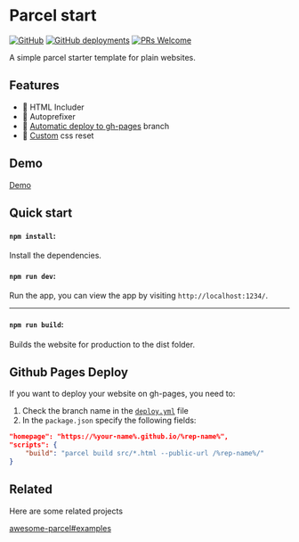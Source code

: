 # Parcel start

[![GitHub](https://img.shields.io/github/license/yesnoruly/parcel-start)](https://github.com/yesnoruly/parcel-start/blob/master/LICENSE)
[![GitHub deployments](https://img.shields.io/github/deployments/yesnoruly/parcel-start/github-pages?label=Deploy)](https://github.com/yesnoruly/parcel-start/actions)
[![PRs Welcome](https://img.shields.io/badge/PRs-welcome-brightgreen.svg?style=flat)](https://github.com/yesnoruly/parcel-start/pulls)


A simple parcel starter template for plain websites.

## Features

- 📝 HTML Includer
- 🔢 Autoprefixer
- 🎡 [Automatic deploy to gh-pages](#github-pages-deploy) branch
- 🔄 [Custom](https://www.joshwcomeau.com/css/custom-css-reset/) css reset

## Demo

[Demo](https://yesnoruly.github.io/parcel-start/)

## Quick start

#### `npm install`:

Install the dependencies.

#### `npm run dev`:

Run the app, you can view the app by visiting `http://localhost:1234/`.

---

#### `npm run build`:

Builds the website for production to the dist folder.

## Github Pages Deploy

If you want to deploy your website on gh-pages, you need to:
1. Check the branch name in the [`deploy.yml`](https://github.com/yesnoruly/parcel-start/blob/master/.github/workflows/deploy.yml) file
2. In the `package.json` specify the following fields:
```json
"homepage": "https://%your-name%.github.io/%rep-name%",
"scripts": {
    "build": "parcel build src/*.html --public-url /%rep-name%/"
}
```

## Related

Here are some related projects

[awesome-parcel#examples](https://github.com/parcel-bundler/awesome-parcel#examples)
